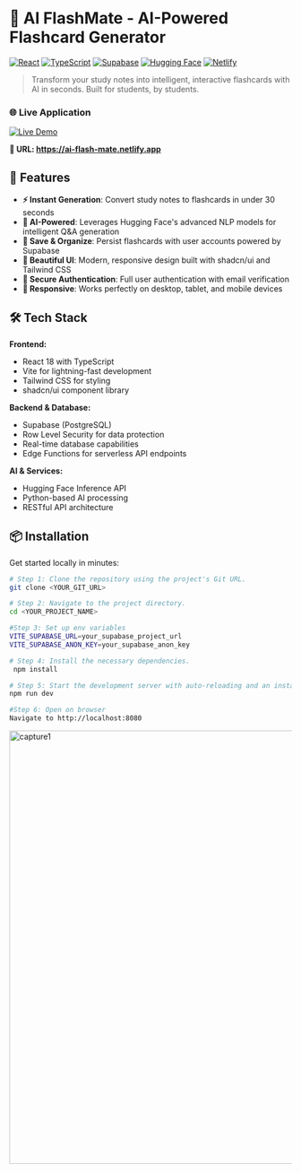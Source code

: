 # 🧠 AI FlashMate - AI-Powered Flashcard Generator

[![React](https://img.shields.io/badge/React-18.3.1-blue.svg)](https://reactjs.org/)
[![TypeScript](https://img.shields.io/badge/TypeScript-5.8.3-blue.svg)](https://www.typescriptlang.org/)
[![Supabase](https://img.shields.io/badge/Supabase-PostgreSQL-green.svg)](https://supabase.com/)
[![Hugging Face](https://img.shields.io/badge/Hugging%20Face-Inference-yellow.svg)](https://huggingface.co/)
[![Netlify](https://img.shields.io/badge/Deployed-Netlify-cyan.svg)](https://www.netlify.com/)

> Transform your study notes into intelligent, interactive flashcards with AI in seconds. Built for students, by students.

### 🌐 Live Application
[![Live Demo](https://img.shields.io/badge/🚀-Try_AI_FlashMate_Live-3B82F6?style=for-the-badge&logo=netlify)](https://ai-flash-mate.netlify.app)

**🔗 URL: https://ai-flash-mate.netlify.app**

## 🚀 Features

- **⚡ Instant Generation**: Convert study notes to flashcards in under 30 seconds
- **🤖 AI-Powered**: Leverages Hugging Face's advanced NLP models for intelligent Q&A generation
- **💾 Save & Organize**: Persist flashcards with user accounts powered by Supabase
- **🎨 Beautiful UI**: Modern, responsive design built with shadcn/ui and Tailwind CSS
- **🔐 Secure Authentication**: Full user authentication with email verification
- **📱 Responsive**: Works perfectly on desktop, tablet, and mobile devices

## 🛠️ Tech Stack

**Frontend:**
- React 18 with TypeScript
- Vite for lightning-fast development
- Tailwind CSS for styling
- shadcn/ui component library

**Backend & Database:**
- Supabase (PostgreSQL)
- Row Level Security for data protection
- Real-time database capabilities
- Edge Functions for serverless API endpoints

**AI & Services:**
- Hugging Face Inference API
- Python-based AI processing
- RESTful API architecture

## 📦 Installation

Get started locally in minutes:

```sh
# Step 1: Clone the repository using the project's Git URL.
git clone <YOUR_GIT_URL>

# Step 2: Navigate to the project directory.
cd <YOUR_PROJECT_NAME>

#Step 3: Set up env variables
VITE_SUPABASE_URL=your_supabase_project_url
VITE_SUPABASE_ANON_KEY=your_supabase_anon_key

# Step 4: Install the necessary dependencies.
 npm install

# Step 5: Start the development server with auto-reloading and an instant preview.
npm run dev

#Step 6: Open on browser
Navigate to http://localhost:8080
```
   
<img width="945" height="773" alt="capture1" src="https://github.com/user-attachments/assets/47d0fa9f-6a0b-4d71-879d-6489e140d25c" />
